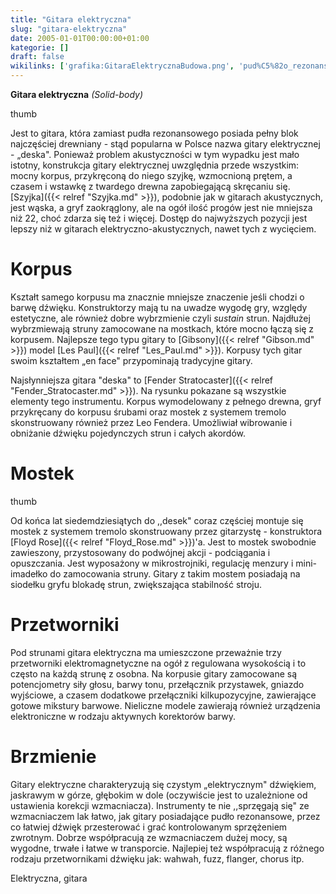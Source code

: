 ```yaml
---
title: "Gitara elektryczna"
slug: "gitara-elektryczna"
date: 2005-01-01T00:00:00+01:00
kategorie: []
draft: false
wikilinks: ['grafika:GitaraElektrycznaBudowa.png', 'pud%C5%82o_rezonansowe', 'Szyjka', 'gitara_akustyczna', 'gryf', 'pr%C3%B3g', 'gitara_elektryczno-akustyczna', 'wybrzmienie', 'Gibson', 'Les_Paul', 'Fender_Stratocaster', 'gryf', 'mostek', 'Leo_Fender', 'wibrato', 'akord', 'grafika:MostekFloydRose.jpg', 'Floyd_Rose', 'mikrostrojnik', 'menzura', 'gryf', 'struna', 'przetwornik', 'potencjometr', 'wzmacniacz', 'pud%C5%82o_rezonansowe', 'przesterowanie', 'sprz%C4%99%C5%BCenie_zwrotne', 'wzmacniacz', 'wahwah', 'fuzz', 'flanger', 'chorus', 'kategoria:rodzaje_gitar']
---
```

**Gitara elektryczna** *(Solid-body)*

thumb<!-- link nie odnosił się do niczego -->

Jest to gitara, która zamiast pudła
rezonansowego<!-- link nie odnosił się do niczego --> posiada pełny blok
najczęściej drewniany - stąd popularna w Polsce nazwa gitary
elektrycznej - „deska". Ponieważ problem akustyczności w tym wypadku
jest mało istotny, konstrukcja gitary elektrycznej uwzględnia przede
wszystkim: mocny korpus, przykręconą do niego szyjkę, wzmocnioną prętem,
a czasem i wstawkę z twardego drewna zapobiegającą skręcaniu się.
[Szyjka]({{< relref "Szyjka.md" >}}), podobnie jak w gitarach
akustycznych<!-- link nie odnosił się do niczego -->, jest wąska, a
gryf<!-- link nie odnosił się do niczego --> zaokrąglony, ale na ogół ilość
progów<!-- link nie odnosił się do niczego --> jest nie mniejsza niż 22, choć zdarza się
też i więcej. Dostęp do najwyższych pozycji jest lepszy niż w gitarach
elektryczno-akustycznych<!-- link nie odnosił się do niczego -->,
nawet tych z wycięciem.

# Korpus

Kształt samego korpusu ma znacznie mniejsze znaczenie jeśli chodzi o
barwę dźwięku. Konstruktorzy mają tu na uwadze wygodę gry, względy
estetyczne, ale również dobre wybrzmienie<!-- link nie odnosił się do niczego -->
czyli *sustain* strun. Najdłużej wybrzmiewają struny zamocowane na
mostkach, które mocno łączą się z korpusem. Najlepsze tego typu gitary
to [Gibsony]({{< relref "Gibson.md" >}}) model [Les Paul]({{< relref "Les_Paul.md" >}}).
Korpusy tych gitar swoim kształtem „en face" przypominają tradycyjne
gitary.

Najsłynniejsza gitara "deska" to [Fender
Stratocaster]({{< relref "Fender_Stratocaster.md" >}}). Na rysunku pokazane są
wszystkie elementy tego instrumentu. Korpus wymodelowany z pełnego
drewna, gryf<!-- link nie odnosił się do niczego --> przykręcany do korpusu śrubami oraz
mostek<!-- link nie odnosił się do niczego --> z systemem tremolo skonstruowany również
przez Leo Fendera<!-- link nie odnosił się do niczego -->. Umożliwiał
wibrowanie<!-- link nie odnosił się do niczego --> i obniżanie dźwięku pojedynczych strun
i całych akordów<!-- link nie odnosił się do niczego -->.

# Mostek

thumb<!-- link nie odnosił się do niczego -->

Od końca lat siedemdziesiątych do ,,desek" coraz częściej montuje się
mostek z systemem tremolo skonstruowany przez gitarzystę - konstruktora
[Floyd Rose]({{< relref "Floyd_Rose.md" >}})'a. Jest to mostek swobodnie
zawieszony, przystosowany do podwójnej akcji - podciągania i
opuszczania. Jest wyposażony w
mikrostrojniki<!-- link nie odnosił się do niczego -->, regulację
menzury<!-- link nie odnosił się do niczego --> i mini-imadełko do zamocowania struny.
Gitary z takim mostem posiadają na siodełku gryfu<!-- link nie odnosił się do niczego -->
blokadę strun, zwiększająca stabilność stroju.

# Przetworniki

Pod strunami<!-- link nie odnosił się do niczego --> gitara elektryczna ma umieszczone
przeważnie trzy przetworniki<!-- link nie odnosił się do niczego -->
elektromagnetyczne na ogół z regulowana wysokością i to często na każdą
strunę z osobna. Na korpusie gitary zamocowane są
potencjometry<!-- link nie odnosił się do niczego --> siły głosu, barwy tonu,
przełącznik przystawek, gniazdo wyjściowe, a czasem dodatkowe
przełączniki kilkupozycyjne, zawierające gotowe mikstury barwowe.
Nieliczne modele zawierają również urządzenia elektroniczne w rodzaju
aktywnych korektorów barwy.

# Brzmienie

Gitary elektryczne charakteryzują się czystym „elektrycznym" dźwiękiem,
jaskrawym w górze, głębokim w dole (oczywiście jest to uzależnione od
ustawienia korekcji wzmacniacza<!-- link nie odnosił się do niczego -->). Instrumenty
te nie ,,sprzęgają się" ze wzmacniaczem lak łatwo, jak gitary
posiadające pudło rezonansowe<!-- link nie odnosił się do niczego -->, przez co
łatwiej dźwięk przesterować<!-- link nie odnosił się do niczego --> i grać
kontrolowanym sprzężeniem zwrotnym<!-- link nie odnosił się do niczego -->.
Dobrze współpracują ze wzmacniaczem<!-- link nie odnosił się do niczego --> dużej mocy,
są wygodne, trwałe i łatwe w transporcie. Najlepiej też współpracują z
różnego rodzaju przetwornikami dźwięku jak:
wahwah<!-- link nie odnosił się do niczego -->, fuzz<!-- link nie odnosił się do niczego -->,
flanger<!-- link nie odnosił się do niczego -->, chorus<!-- link nie odnosił się do niczego --> itp.

Elektryczna, gitara<!-- link nie odnosił się do niczego -->